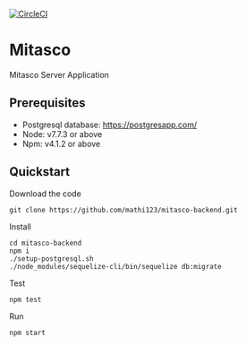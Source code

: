 [![CircleCI](https://circleci.com/gh/mathi123/mitasco-backend.svg?style=svg&circle-token=a94a1da956055129c99ee2c0989b35cf035f6fc5)](https://circleci.com/gh/mathi123/mitasco-backend)

# Mitasco
Mitasco Server Application

## Prerequisites

- Postgresql database: https://postgresapp.com/
- Node: v7.7.3 or above
- Npm: v4.1.2 or above

## Quickstart

Download the code

    git clone https://github.com/mathi123/mitasco-backend.git


Install
    
    cd mitasco-backend
    npm i
    ./setup-postgresql.sh
    ./node_modules/sequelize-cli/bin/sequelize db:migrate

Test

    npm test

Run

    npm start